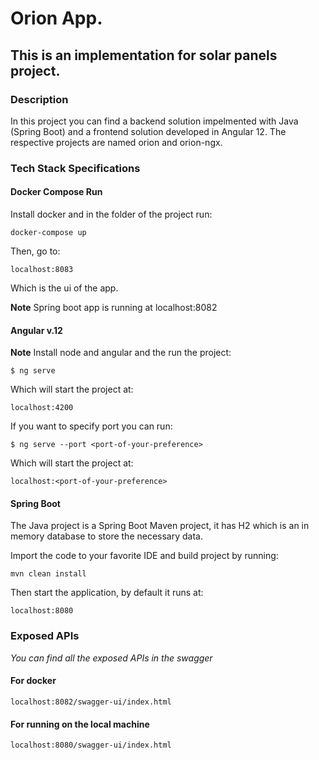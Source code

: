 # Orion App.

## This is an implementation for solar panels project.

### Description

In this project you can find a backend solution impelmented with Java (Spring Boot) and a frontend solution developed in Angular 12.
The respective projects are named orion and orion-ngx.

### Tech Stack Specifications

#### Docker Compose Run
Install docker and in the folder of the project run:

```
docker-compose up
```

Then, go to:
```
localhost:8083
```

Which is the ui of the app.

**Note**
Spring boot app is running at localhost:8082

#### Angular v.12

**Note**
Install node and angular and the run the project:

```
$ ng serve
```
Which will start the project at:

```
localhost:4200
```
If you want to specify port you can run:

```
$ ng serve --port <port-of-your-preference>
```
Which will start the project at:

```
localhost:<port-of-your-preference>
```

#### Spring Boot

The Java project is a Spring Boot Maven project, it has H2 which is an in memory database to store the necessary data.


Import the code to your favorite IDE and build project by running:

```
mvn clean install
```

Then start the application, by default it runs at:

```
localhost:8080
```

### Exposed APIs

*You can find all the exposed APIs in the swagger*

#### For docker 
```
localhost:8082/swagger-ui/index.html
```

#### For running on the local machine 
```
localhost:8080/swagger-ui/index.html
```
